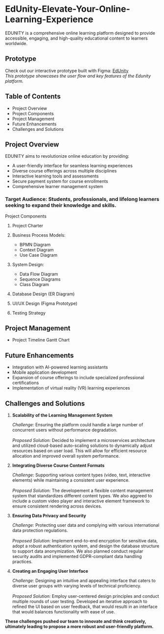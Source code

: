 # EdUnity-Elevate-Your-Online-Learning-Experience

EDUNITY is a comprehensive online learning platform designed to provide accessible, engaging, and high-quality educational content to learners worldwide.


## Prototype

Check out our interactive prototype built with Figma: [EdUnity](https://www.figma.com/proto/5QEcr0SpENYQZeGOLDHJzZ/EdUnity?node-id=0-1&t=hcdR3vld6AeF836N-1)<br>
*This prototype showcases the user flow and key features of the Edunity platform.*

## Table of Contents

- Project Overview
- Project Components
- Project Management
- Future Enhancements
- Challenges and Solutions


## Project Overview
EDUNITY aims to revolutionize online education by providing:

- A user-friendly interface for seamless learning experiences
- Diverse course offerings across multiple disciplines
- Interactive learning tools and assessments
- Secure payment system for course enrollments
- Comprehensive learner management system

### Target Audience: Students, professionals, and lifelong learners seeking to expand their knowledge and skills.

Project Components

1. Project Charter
2. Business Process Models:
  
    - BPMN Diagram
    - Context Diagram
    - Use Case Diagram


3. System Design:

    - Data Flow Diagram
    - Sequence Diagrams
    - Class Diagram


4. Database Design (ER Diagram)
5. UI/UX Design (Figma Prototype)
6. Testing Strategy

## Project Management

  - Project Timeline Gantt Chart

## Future Enhancements

  - Integration with AI-powered learning assistants
  - Mobile application development
  - Expansion of course offerings to include specialized professional certifications
  - Implementation of virtual reality (VR) learning experiences

## Challenges and Solutions

1. **Scalability of the Learning Management System**
  
    *Challenge:* Ensuring the platform could handle a large number of concurrent users without performance degradation.<br><br>
    *Proposed Solution:* Decided to implement a microservices architecture and utilized cloud-based auto-scaling solutions to dynamically adjust resources based on user load. 
    This will allow for efficient resource allocation and improved overall system performance.


2. **Integrating Diverse Course Content Formats**

    *Challenge:* Supporting various content types (video, text, interactive elements) while maintaining a consistent user experience.<br><br>
    *Proposed Solution:* The developement a flexible content management system that standardizes different content types. 
    We also aggreed to include a custom video player and interactive element framework to ensure consistent rendering across devices.


3. **Ensuring Data Privacy and Security**

    *Challenge:* Protecting user data and complying with various international data protection regulations.<br><br>
    *Proposed Solution:* Implement end-to-end encryption for sensitive data, adopt a robust authentication system, and design the database structure to support data anonymization. 
    We also planned conduct regular security audits and implemented GDPR-compliant data handling practices.


4. **Creating an Engaging User Interface**

    *Challenge:* Designing an intuitive and appealing interface that caters to diverse user groups with varying levels of technical proficiency.<br><br>
    *Proposed Solution:* Employ user-centered design principles and conduct multiple rounds of user testing. 
    Developed an iterative approach to refined the UI based on user feedback, that would resulti in an interface that would balances functionality with ease of use.<br>



**These challenges pushed our team to innovate and think creatively, ultimately leading to propose a more robust and user-friendly platform.**
